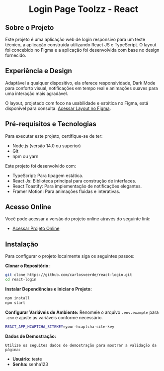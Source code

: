 <p align="center">
  <h1 align="center">Login Page Toolzz - React</h1>
</p>

## Sobre o Projeto

Este projeto é uma aplicação web de login responsivo para um teste técnico, a aplicação construída utilizando React JS e TypeScript. O layout foi concebido no Figma e a aplicação foi desenvolvida com base no design fornecido.


## Experiência e Design

Adaptável a qualquer dispositivo, ela oferece responsividade, Dark Mode para conforto visual, notificações em tempo real e animações suaves para uma interação mais agradável.

O layout, projetado com foco na usabilidade e estética no Figma, está disponível para consulta. [Acessar Layout no Figma](https://www.figma.com/file/BsEYeUYzOP85w4624ZlZNY/Login---Teste?type=design&node-id=0-1&mode=design&t=L37pDwDoeXTfkYqE-0).

## Pré-requisitos e Tecnologias


Para executar este projeto, certifique-se de ter:

- Node.js (versão 14.0 ou superior)
- Git
- npm ou yarn

Este projeto foi desenvolvido com:

- TypeScript: Para tipagem estática.
- React Js: Biblioteca principal para construção de interfaces.
- React Toastify: Para implementação de notificações elegantes.
- Framer Motion: Para animações fluidas e interativas.

## Acesso Online

Você pode acessar a versão do projeto online através do seguinte link:

- [Acessar Projeto Online](https://react-login-indol.vercel.app/)

## Instalação

Para configurar o projeto localmente siga os seguintes passos:

**Clonar o Repositório:**

   ```bash
   git clone https://github.com/carlosveerde/react-login.git
   cd react-login
   ```

**Instalar Dependências e Iniciar o Projeto:**

   ```bash
   npm install
   npm start
   ```

**Configurar Variáveis de Ambiente:**
   Renomeie o arquivo `.env.example` para `.env` e ajuste as variáveis conforme necessário.

   ```bash
   REACT_APP_HCAPTCHA_SITEKEY=your-hcaptcha-site-key
  ```
**Dados de Demostração:**

    Utilize os seguites dados de demostração para mostrar a validação da página:
  - **Usuário:** teste
  - **Senha:** senha123